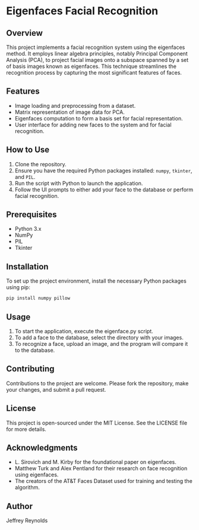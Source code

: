 # Eigenfaces Facial Recognition

## Overview

This project implements a facial recognition system using the eigenfaces method. It employs linear algebra principles, notably Principal Component Analysis (PCA), to project facial images onto a subspace spanned by a set of basis images known as eigenfaces. This technique streamlines the recognition process by capturing the most significant features of faces.

## Features

- Image loading and preprocessing from a dataset.
- Matrix representation of image data for PCA.
- Eigenfaces computation to form a basis set for facial representation.
- User interface for adding new faces to the system and for facial recognition.

## How to Use

1. Clone the repository.
2. Ensure you have the required Python packages installed: `numpy`, `tkinter`, and `PIL`.
3. Run the script with Python to launch the application.
4. Follow the UI prompts to either add your face to the database or perform facial recognition.

## Prerequisites

- Python 3.x
- NumPy
- PIL
- Tkinter

## Installation

To set up the project environment, install the necessary Python packages using pip:

```bash
pip install numpy pillow
```

## Usage
1. To start the application, execute the eigenface.py script.
2. To add a face to the database, select the directory with your images.
3. To recognize a face, upload an image, and the program will compare it to the database.

## Contributing
Contributions to the project are welcome. Please fork the repository, make your changes, and submit a pull request.

## License
This project is open-sourced under the MIT License. See the LICENSE file for more details.

## Acknowledgments
- L. Sirovich and M. Kirby for the foundational paper on eigenfaces.
- Matthew Turk and Alex Pentland for their research on face recognition using eigenfaces.
- The creators of the AT&T Faces Dataset used for training and testing the algorithm.

## Author
Jeffrey Reynolds